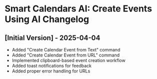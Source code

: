 # Smart Calendars AI: Create Events Using AI Changelog

## [Initial Version] - 2025-04-04

- Added "Create Calendar Event from Text" command
- Added "Create Calendar Event from URL" command
- Implemented clipboard-based event creation workflow
- Added toast notifications for feedback
- Added proper error handling for URLs